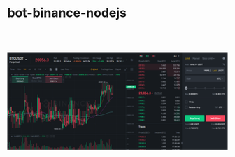 # bot-binance-nodejs

<h1 align="center">
  <br>
  <img src="image.PNG" alt="plataforma testnet Binance"  width="800">
  <br><br>
</h1>